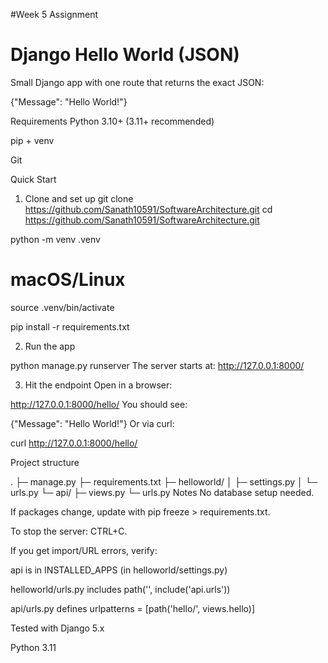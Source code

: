 #Week 5 Assignment

# Django Hello World (JSON)

Small Django app with one route that returns the exact JSON:

{"Message": "Hello World!"}

Requirements
Python 3.10+ (3.11+ recommended)

pip + venv

Git

Quick Start
1) Clone and set up
git clone https://github.com/Sanath10591/SoftwareArchitecture.git
cd https://github.com/Sanath10591/SoftwareArchitecture.git

python -m venv .venv
# macOS/Linux
source .venv/bin/activate

pip install -r requirements.txt

2) Run the app
   
python manage.py runserver
The server starts at: http://127.0.0.1:8000/

3) Hit the endpoint
Open in a browser:

http://127.0.0.1:8000/hello/
You should see:

{"Message": "Hello World!"}
Or via curl:

curl http://127.0.0.1:8000/hello/

Project structure

.
├─ manage.py
├─ requirements.txt
├─ helloworld/
│  ├─ settings.py
│  └─ urls.py
└─ api/
   ├─ views.py
   └─ urls.py
Notes
No database setup needed.

If packages change, update with pip freeze > requirements.txt.

To stop the server: CTRL+C.

If you get import/URL errors, verify:

api is in INSTALLED_APPS (in helloworld/settings.py)

helloworld/urls.py includes path('', include('api.urls'))

api/urls.py defines urlpatterns = [path('hello/', views.hello)]

Tested with
Django 5.x

Python 3.11
